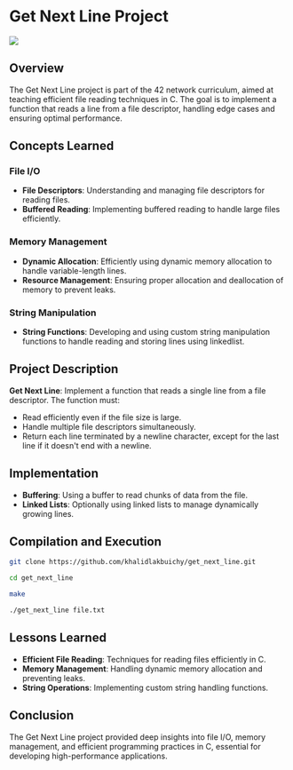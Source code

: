 # Get Next Line Project
![](https://www.google.com/url?sa=i&url=https%3A%2F%2Fm.youtube.com%2Fwatch%3Fv%3DxgDSXNOHTIA&psig=AOvVaw3yj_Fy0bLYZkhgvq2t8WBe&ust=1716822572037000&source=images&cd=vfe&opi=89978449&ved=0CBIQjRxqFwoTCKiniM7Mq4YDFQAAAAAdAAAAABBj)

## Overview

The Get Next Line project is part of the 42 network curriculum, aimed at teaching efficient file reading techniques in C. The goal is to implement a function that reads a line from a file descriptor, handling edge cases and ensuring optimal performance.

## Concepts Learned

### File I/O

* **File Descriptors**: Understanding and managing file descriptors for reading files.
* **Buffered Reading**: Implementing buffered reading to handle large files efficiently.

### Memory Management

* **Dynamic Allocation**: Efficiently using dynamic memory allocation to handle variable-length lines.
* **Resource Management**: Ensuring proper allocation and deallocation of memory to prevent leaks.

### String Manipulation

* **String Functions**: Developing and using custom string manipulation functions to handle reading and storing lines using linkedlist.

## Project Description

**Get Next Line**: Implement a function that reads a single line from a file descriptor. The function must:
- Read efficiently even if the file size is large.
- Handle multiple file descriptors simultaneously.
- Return each line terminated by a newline character, except for the last line if it doesn't end with a newline.

## Implementation

* **Buffering**: Using a buffer to read chunks of data from the file.
* **Linked Lists**: Optionally using linked lists to manage dynamically growing lines.
    
## Compilation and Execution

```bash
git clone https://github.com/khalidlakbuichy/get_next_line.git
```
```bash
cd get_next_line
```
```bash
make
```
```bash
./get_next_line file.txt
```
## Lessons Learned
* **Efficient File Reading**: Techniques for reading files efficiently in C.
* **Memory Management**: Handling dynamic memory allocation and preventing leaks.
* **String Operations**: Implementing custom string handling functions.

## Conclusion

The Get Next Line project provided deep insights into file I/O, memory management, and efficient programming practices in C, essential for developing high-performance applications.
